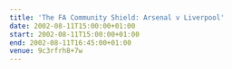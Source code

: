 ```yaml
---
title: 'The FA Community Shield: Arsenal v Liverpool'
date: 2002-08-11T15:00:00+01:00
start: 2002-08-11T15:00:00+01:00
end: 2002-08-11T16:45:00+01:00
venue: 9c3rfrh8+7w
---
```

